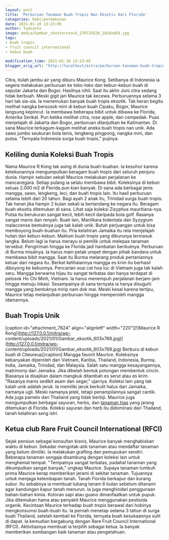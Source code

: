 ```yaml
---
layout: post
title: 'Perburuan Tanaman Buah Tropis Nan Eksotis dari Florida'
categories: hobi|perkebunan
date: 2021-01-10 13:23:05
author: Yudianto
image: media/Gambar_shutterstock_278723528_1024x683.jpg
tags:
- buah tropis
- fruit council international
- kebun buah

modification_time: 2021-01-10 13:23:05
blogger_orig_url: "http://localhost/mitra/perburuan-tanaman-buah-tropis-nan.html"
---
```


Citra, itulah jambu air yang diburu Maurice Kong. Setibanya di Indonesia ia
segera melakukan perburuan ke toko-toko dan kebun-kebun buah di seputar
Jakarta dan Bogor. Hasilnya nihil. Saat itu akhir Juni citra sedang tidak
berbuah. Meski gigit jari Maurice tak kecewa. Perburuannya selama 3 hari tak
sia-sia. Ia menemukan banyak buah tropis eksotik. Tak heran begitu melihat
nangka bersosok mini di kebun buah Cipaku, Bogor, Maurice langsung kepincut.
Ia membawa beberapa bibit untuk dibawa ke Florida, Amerika Serikat. Pun ketika
melihat citra, rose apple, dan cempedak. Puas menjelajah di Jakarta dan Bogor,
perburuan dilanjutkan ke Kalimantan. Di sana Maurice terkagum-kagum melihat
aneka buah tropis nan unik. Ada sawo jumbo seukuran bola tenis, lengkeng
pingpong, nangka mini, dan putsa. "Ternyata Indonesia surga buah tropis,"
pujinya.

## Keliling dunia Koleksi Buah Tropis

Nama Maurice R Kong tak asing di dunia buah-buahan. Ia kesohor karena
ketekunannya mengumpulkan beragam buah tropis dari seluruh penjuru dunia.
Hampir sebulan sekali Maurice melakukan perjalanan ke mancanegara. Setiap
pulang ia selalu membawa bibit. Koleksinya di kebun seluas 2.000 m2 di Florida
pun kian banyak. Di sana ada berbagai jenis mangga, sawo, lengkeng, leci, dan
buah tropis lain. Itu hasil perburuan selama lebih dari 20 tahun. Bagi ayah 2
anak itu, Trinidad surga buah tropis. Tak heran jika hampir 2 bulan sekali ia
bertandang ke negara itu. Beragam buah eksotis ditemukan di sana. Lihat saja
koleksi Zizyphus mauritiana-nya. Putsa itu berukuran sangat kecil, lebih kecil
daripada bola golf. Rasanya sangat manis dan renyah. Buah lain, Manilkara
bidentata dan Syzygium malaccense bentuknya juga tak kalah unik. Butuh
perjuangan untuk bisa memboyong buah-buahan itu. Pria kelahiran Jamaika itu
rela menjelajah hutan dan kebun-kebun. Maklum buah tropis yang diburunya
termasuk langka. Belum lagi ia harus merayu si pemilik untuk melepas tanaman
tersebut. Pengiriman hingga ke Florida jadi hambatan berikutnya. Perburuan di
Burma misalnya. Ia harus main petak umpet dengan pihak bandara untuk membawa
bibit mangga. Saat itu Burma melarang produk pertaniannya keluar dari negara
itu. Berkat kelihaiannya mangga es krim itu berhasil diboyong ke kebunnya.
Pencarian xoai cat hoa luc di Vietnam juga tak kalah seru. Mangga berwarna
hijau itu sangat terbatas dan hanya terdapat di pelosok Ho Chi Minh, Vietnam.
Ia harus menempuh perjalanan berjam-jam hingga menuju lokasi. Sesampainya di
sana ternyata ia hanya disuguhi mangga yang bentuknya mirip nam dok mai. Meski
kesal karena tertipu, Maurice tetap melanjutkan perburuan hingga memperoleh
mangga idamannya.

## Buah Tropis Unik

[caption id="attachment_7824" align="alignleft" width="220"][![Maurice R
Kong](http://127.0.0.1/mitra/wp-
content/uploads/2021/01/Gambar_eksotik_603x768.jpg)](http://127.0.0.1/mitra/wp-
content/uploads/2021/01/Gambar_eksotik_603x768.jpg) Berburu di kebun buah di
Citeureup[/caption] Mangga favorit Maurice. Koleksinya kebanyakan diperoleh
dari Vietnam, Karibia, Thailand, Indonesia, Burma, India, Jamaika, Trinidad,
dan Malaysia. Salah satu mangga kesayangannya, matrimony dari Jamaika. Jika
dibelah bentuk potongan membentuk cincin. Biasanya ia disajikan dalam mangkuk
ditambah es serut atau es krim. "Rasanya manis sedikit asam dan segar,"
ujarnya. Koleksi lain yang tak kalah unik adalah jeruk. Ia memiliki jeruk
berkulit halus dari Jamaika, namanya ugli. Meski namanya jelek, tetapi
penampilannya sangat cantik. Ada juga pamelo dari Thailand yang tidak berbiji.
Maurice juga mengumpulkan berbagai sayuran, herbs, dan [tanaman
hias](http://127.0.0.1/mitra/tanaman-hias "tanaman hias") yang jarang
ditemukan di Florida. Koleksi sayuran dan herb itu didominasi dari Thailand,
tanah kelahiran sang istri.

## Ketua club Rare Fruit Council International (RFCI)

Sejak pensiun sebagai konsultan bisnis, Maurice banyak menghabiskan waktu di
kebun. Sekadar mengotak-atik tanaman atau mendaftar tanaman yang belum
dimiliki. Ia melakukan grafting dan pemupukan sendiri. Beberapa tanaman
sengaja disambung dengan koleksi lain untuk menghemat tempat. "Tempatnya
sangat terbatas, padahal tanaman yang dikumpulkan sangat banyak," ungkap
Maurice. Supaya tanaman tumbuh prima Maurice kerap memberikan jerami di
sekitar tanaman. Tujuannya untuk menjaga kelembapan tanah. Tanah Florida
berkapur dan kurang subur. Itu sebabnya ia membuat lubang tanam 6 bulan
sebelum ditanami agar kandungan kapur tanah menurun. Ia juga menghindari
penggunaan bahan-bahan kimia. Kotoran sapi atau guano dimanfaatkan untuk
pupuk. Jika ditemukan hama atau penyakit Maurice menggunakan pestisida
organik. Kecintaan Maurice terhadap buah tropis berawal dari hobinya
mengkonsumsi buah-buah itu. Ia pernah menetap selama 3 tahun di surga buah
Thailand, setelah kembali ke Florida, ternyata buah kesukaannya sulit di
dapat. Ia kemudian bergabung dengan Rare Fruit Council International (RFCI).
Aktivitasnya membuat ia terpilih sebagai ketua. Ia banyak memberikan sumbangan
baik tanaman atau pengetahuan.


